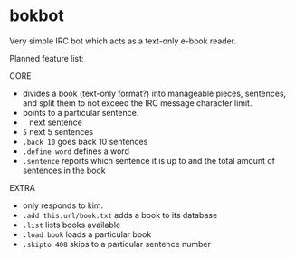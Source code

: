 # bokbot
Very simple IRC bot which acts as a text-only e-book reader.

Planned feature list:

CORE
+ divides a book (text-only format?) into manageable pieces, sentences, and split them to not exceed the IRC message character limit.
+ points to a particular sentence.
+ ` `
    next sentence
+ `5`
    next 5 sentences
+ `.back 10`
    goes back 10 sentences
+ `.define word`
    defines a word
+ `.sentence`
    reports which sentence it is up to and the total amount of sentences in the book

EXTRA
+ only responds to kim.
+ `.add this.url/book.txt`
    adds a book to its database
+ `.list`
    lists books available
+ `.load book`
    loads a particular book
+ `.skipto 408`
    skips to a particular sentence number
